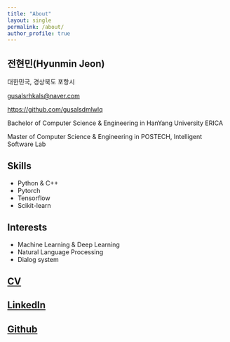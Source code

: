 ```yaml
---
title: "About"
layout: single
permalink: /about/
author_profile: true
---
```


## 전현민(Hyunmin Jeon)

대한민국, 경상북도 포항시

gusalsrhkals@naver.com

https://github.com/gusalsdmlwlq

Bachelor of Computer Science & Engineering in HanYang University ERICA

Master of Computer Science & Engineering in POSTECH, Intelligent Software Lab



## Skills

- Python & C++
- Pytorch
- Tensorflow
- Scikit-learn



## Interests

- Machine Learning & Deep Learning
- Natural Language Processing
- Dialog system



## [CV](https://drive.google.com/file/d/1lYtine3-awSwatL_UmupGJxtK0Jr63zc/view?usp=sharing)

## [LinkedIn](http://www.linkedin.com/in/jhm9507)

## [Github](https://github.com/gusalsdmlwlq)


